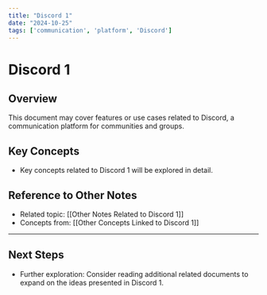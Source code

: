 ```yaml
---
title: "Discord 1"
date: "2024-10-25"
tags: ['communication', 'platform', 'Discord']
---
```


# Discord 1

## Overview

This document may cover features or use cases related to Discord, a communication platform for communities and groups.

## Key Concepts

- Key concepts related to Discord 1 will be explored in detail.
  
## Reference to Other Notes

- Related topic: [[Other Notes Related to Discord 1]]
- Concepts from: [[Other Concepts Linked to Discord 1]]
---

## Next Steps

- Further exploration: Consider reading additional related documents to expand on the ideas presented in Discord 1.
